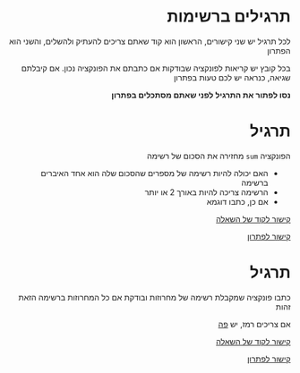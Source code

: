 <div dir="rtl">

תרגילים ברשימות
================

לכל תרגיל יש שני קישורים, הראשון הוא קוד שאתם צריכים להעתיק ולהשלים, והשני הוא הפתרון

בכל קובץ יש קריאות לפונקציה שבודקות אם כתבתם את הפונקציה נכון. אם קיבלתם שגיאה, כנראה יש לכם טעות בפתרון

**נסו לפתור את התרגיל לפני שאתם מסתכלים בפתרון** 

# תרגיל 
הפונקציה `sum` מחזירה את הסכום של רשימה

* האם יכולה להיות רשימה של מספרים שהסכום שלה הוא אחד האיברים ברשימה
* הרשימה צריכה להיות באורך 2 או יותר
* אם כן, כתבו דוגמא

[קישור לקוד של השאלה](./sum_as_item_ex.py)

[קישור לפתרון](./sum_as_item_sol.py)


# תרגיל 

כתבו פונקציה שמקבלת רשימה של מחרוזות ובודקת אם כל המחרוזות ברשימה הזאת זהות

אם צריכים רמז, יש [פה](./is_uniq_clue.txt)

[קישור לקוד של השאלה](./is_uniq_ex.py)

[קישור לפתרון](./is_uniq_sol.py)

</div>
